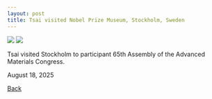 ```yaml
---
layout: post
title: Tsai visited Nobel Prize Museum, Stockholm, Sweden
---
```


<img src="https://raw.githubusercontent.com/FiniteTsai/FiniteTsai.github.io/master/images/posts/20251.jpeg">

<img src="https://raw.githubusercontent.com/FiniteTsai/FiniteTsai.github.io/master/images/posts/20252.JPG">

Tsai visited Stockholm to participant 65th Assembly of the Advanced Materials Congress.

August 18, 2025


[Back](https://finitetsai.github.io/)

